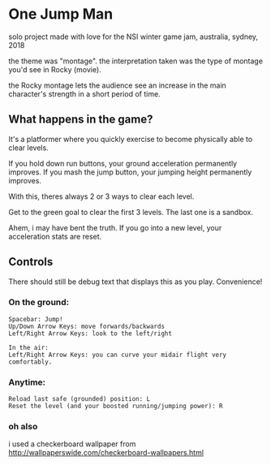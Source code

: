 # One Jump Man

solo project made with love for the NSI winter game jam, australia, sydney, 2018

the theme was "montage". the interpretation taken was the type of montage you'd see in Rocky (movie).

the Rocky montage lets the audience see an increase in the main character's strength in a short period of time.

## What happens in the game?

It's a platformer where you quickly exercise to become physically able to clear levels.

If you hold down run buttons, your ground acceleration permanently improves.
If you mash the jump button, your jumping height permanently improves.

With this, theres always 2 or 3 ways to clear each level.

Get to the green goal to clear the first 3 levels. The last one is a sandbox.

Ahem, i may have bent the truth. If you go into a new level, your acceleration stats are reset.

## Controls 

There should still be debug text that displays this as you play. Convenience!

### On the ground:
```
Spacebar: Jump!
Up/Down Arrow Keys: move forwards/backwards
Left/Right Arrow Keys: look to the left/right

In the air: 
Left/Right Arrow Keys: you can curve your midair flight very comfortably.
```
### Anytime:
```
Reload last safe (grounded) position: L
Reset the level (and your boosted running/jumping power): R
```


### oh also
i used a checkerboard wallpaper from http://wallpaperswide.com/checkerboard-wallpapers.html